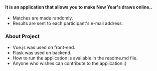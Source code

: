 

#### It is an application that allows you to make New Year's draws online..
* Matches are made randomly.
* Results are sent to each participant's e-mail address.

### About Project

* Vue.js was used on front-end.
* Flask was used on backend.
* How to run the application is available in the readme.md file.
* Anyone who wishes can contribute to the application :)
